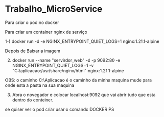 # Trabalho_MicroService
Para criar o pod no docker

Para criar um container nginx de serviço

1-)   docker run -d -e NGINX_ENTRYPOINT_QUIET_LOGS=1 nginx:1.21.1-alpine

Depois de Baixar a imagem 

2)   docker run --name "servirdor_web" -d -p 9092:80 -e NGINX_ENTRYPOINT_QUIET_LOGS=1 -v "C:\aplicacao:/usr/share/nginx/html" nginx:1.21.1-alpine

OBS: o caminho C:\Aplicacao é o caminho da minha maquina mude para onde esta a pasta na sua maquina

3)    Abra o novegador e colocar localhost:9092 que vai abrir tudo que esta dentro do conteiner.

se quiser ver o pod criar usar o comando DOCKER PS

